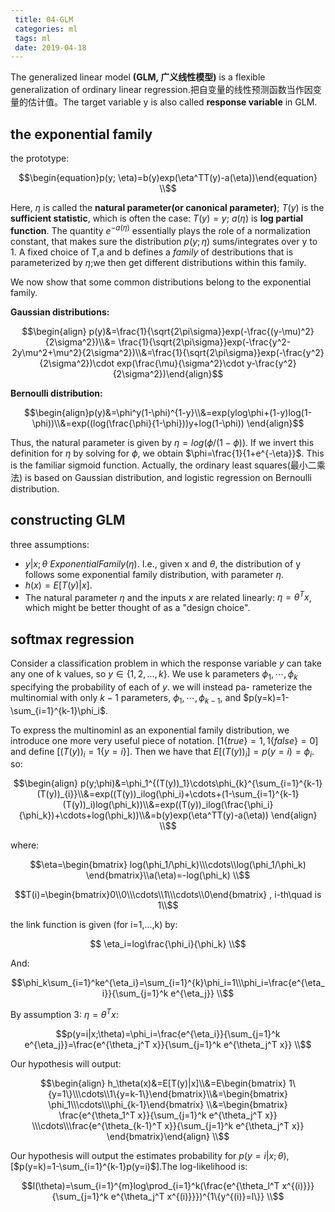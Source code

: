 ```yaml
---
 title: 04-GLM
 categories: ml
 tags: ml
 date: 2019-04-18
---
```


The generalized linear model **(GLM, 广义线性模型)** is a flexible  generalization of ordinary linear regression.把自变量的线性预测函数当作因变量的估计值。The target variable y is also called **response variable** in GLM.

## the exponential family

the prototype:

$$\begin{equation}p(y; \eta)=b(y)exp(\eta^TT(y)-a(\eta))\end{equation} \\$$

Here, $\eta$ is called the **natural parameter(or canonical parameter)**; $T(y)$ is the **sufficient statistic**, which is often the case: $T(y)=y$; $a(\eta)$ is **log partial function**. The quantity $e^{-a(\eta)}$ essentially plays the role of a normalization constant, that makes sure the distribution $p(y;\eta)$ sums/integrates over y to 1. A fixed choice of T,a and b defines a *family* of destributions that is parameterized by $\eta$;we then get different distributions within this family. 

We now show that some common distributions belong to the exponential family.

**Gaussian distributions:**

$$\begin{align} p(y)&=\frac{1}{\sqrt{2\pi\sigma}}exp(-\frac{(y-\mu)^2}{2\sigma^2})\\&= \frac{1}{\sqrt{2\pi\sigma}}exp(-\frac{y^2-2y\mu^2+\mu^2}{2\sigma^2})\\&=\frac{1}{\sqrt{2\pi\sigma}}exp(-\frac{y^2}{2\sigma^2})\cdot exp(\frac{\mu}{\sigma^2}\cdot y-\frac{y^2}{2\sigma^2})\end{align}$$

**Bernoulli distribution:**

$$\begin{align}p(y)&=\phi^y(1-\phi)^{1-y}\\&=exp(ylog\phi+(1-y)log(1-\phi))\\&=exp((log(\frac{\phi}{1-\phi}))y+log(1-\phi)) \end{align}$$

Thus, the natural parameter is given by $\eta=log(\phi/(1-\phi))$. If we invert this definition for $\eta$ by solving for $\phi$, we obtain $\phi=\frac{1}{1+e^{-\eta}}$. This is the familiar sigmoid function. Actually, the ordinary least squares(最小二乘法) is based on Gaussian distribution, and logistic regression on Bernoulli distribution.

## constructing GLM

three assumptions:

- $y\vert x;\theta ~ExponentialFamily(\eta)$. I.e., given x and $\theta$, the distribution of y follows some exponential family distribution, with parameter $\eta$.
- $h(x)=E[T(y)|x]$.
- The natural parameter $\eta$ and the inputs $x$ are related linearly: $\eta=\theta^Tx$, which might be better thought of as a "design choice".

## softmax regression

Consider a classification problem in which the response variable $y$ can take any one of k values, so $y\in \{1,2,...,k\}$. We use k parameters $\phi_1, \cdots,\phi_k$ specifying the probability of each of $y$. we will instead pa-
rameterize the multinomial with only $k − 1$ parameters, $\phi_1, \cdots,\phi_{k-1}$, and $p(y=k)=1-\sum_{i=1}^{k-1}\phi_i$. 

To express the multinominl as an exponential family distribution, we introduce one more very useful piece of notation. $[1\{true\}=1,1\{false\}=0 ]$ and define $[(T(y))_i=1\{y=i\}]$. Then we have that $E[(T(y))_i]=p(y=i)=\phi_i$. so:

$$\begin{align} p(y;\phi)&=\phi_1^{(T(y))_1}\cdots\phi_{k}^{\sum_{i=1}^{k-1}(T(y))_{i}}\\&=exp((T(y))_ilog(\phi_i)+\cdots+(1-\sum_{i=1}^{k-1}(T(y))_i)log(\phi_k))\\&=exp((T(y))_ilog(\frac{\phi_i}{\phi_k})+\cdots+log(\phi_k))\\&=b(y)exp(\eta^TT(y)-a(\eta)) \end{align} \\$$

where:

$$\eta=\begin{bmatrix} log(\phi_1/\phi_k)\\\cdots\\log(\phi_1/\phi_k) \end{bmatrix}\\a(\eta)=-log(\phi_k) \\$$

$$T(i)=\begin{bmatrix}0\\0\\\cdots\\1\\\cdots\\0\end{bmatrix} , i-th\quad is 1\\$$

the link function is given (for i=1,...,k) by:

$$ \eta_i=log\frac{\phi_i}{\phi_k} \\$$

And:

$$\phi_k\sum_{i=1}^ke^{\eta_i}=\sum_{i=1}^{k}\phi_i=1\\\phi_i=\frac{e^{\eta_i}}{\sum_{j=1}^k e^{\eta_j}} \\$$



By assumption 3: $\eta=\theta^Tx$:

$$p(y=i|x;\theta)=\phi_i=\frac{e^{\eta_i}}{\sum_{j=1}^k e^{\eta_j}}=\frac{e^{\theta_j^T x}}{\sum_{j=1}^k e^{\theta_j^T x}} \\$$

Our hypothesis will output:

$$\begin{align} h_\theta(x)&=E[T(y)|x]\\&=E\begin{bmatrix} 1\{y=1\}\\\cdots\\1\{y=k-1\}\end{bmatrix}\\&=\begin{bmatrix} \phi_1\\\cdots\\\phi_{k-1}\end{bmatrix} \\&=\begin{bmatrix} \frac{e^{\theta_1^T x}}{\sum_{j=1}^k e^{\theta_j^T x}} \\\cdots\\\frac{e^{\theta_{k-1}^T x}}{\sum_{j=1}^k e^{\theta_j^T x}} \end{bmatrix}\end{align} \\$$

Our hypothesis will output the estimates probability for $p(y=i|x;\theta)$,[$p(y=k)=1-\sum_{i=1}^{k-1}p(y=i)$].The log-likelihood is:

$$l(\theta)=\sum_{i=1}^{m}log\prod_{i=1}^k(\frac{e^{\theta_l^T x^{(i)}}}{\sum_{j=1}^k e^{\theta_j^T x^{(i)}}})^{1\{y^{(i)}=l\}} \\$$
